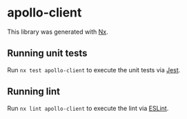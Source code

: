 # apollo-client

This library was generated with [Nx](https://nx.dev).

## Running unit tests

Run `nx test apollo-client` to execute the unit tests via [Jest](https://jestjs.io).

## Running lint

Run `nx lint apollo-client` to execute the lint via [ESLint](https://eslint.org/).

